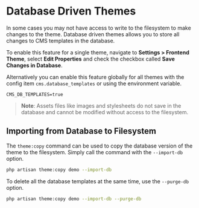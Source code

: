 # Database Driven Themes

In some cases you may not have access to write to the filesystem to make changes to the theme. Database driven themes allows you to store all changes to CMS templates in the database.

To enable this feature for a single theme, navigate to **Settings > Frontend Theme**, select **Edit Properties** and check the checkbox called **Save Changes in Database**.

Alternatively you can enable this feature globally for all themes with the config item `cms.database_templates` or using the environment variable.

    CMS_DB_TEMPLATES=true

> **Note**: Assets files like images and stylesheets do not save in the database and cannot be modified without access to the filesystem.

## Importing from Database to Filesystem

The `theme:copy` command can be used to copy the database version of the theme to the filesystem. Simply call the command with the `--import-db` option.

```bash
php artisan theme:copy demo --import-db
```

To delete all the database templates at the same time, use the `--purge-db` option.

```bash
php artisan theme:copy demo --import-db --purge-db
```
